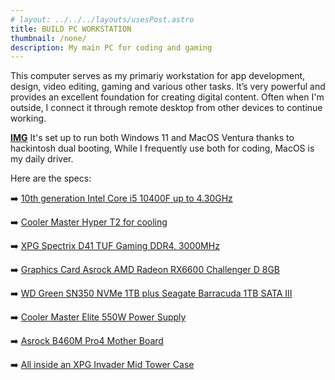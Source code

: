 ```yaml
---
# layout: ../../../layouts/usesPost.astro
title: BUILD PC WORKSTATION
thumbnail: /none/
description: My main PC for coding and gaming
---
```


This computer serves as my primariy workstation for app development, design, video editing, gaming and various other tasks. It’s very powerful and provides an excellent foundation for creating digital content. Often when I'm outside, I connect it through remote desktop from other devices to continue working.

[**IMG**]()
It's set up to run both Windows 11 and MacOS Ventura thanks to hackintosh dual booting, While I frequently use both for coding, MacOS is my daily driver.

Here are the specs:

➡️ <span class="text-cyaned-500 bg-green-300 rounded-lg dark:bg-cyaned-900 dark:text-green-300 p-1"> [10th generation Intel Core i5 10400F up to 4.30GHz](https://www.amazon.com.mx/Procesador-Intel-I5-10400F-Frecuencia-Compatibles/dp/B0883PYCB4/ref=sr_1_1?__mk_es_MX=ÅMÅŽÕÑ&crid=3A5VN4D6BIK1F&keywords=i5+10400f&qid=1692648739&sprefix=i5+10400f%2Caps%2C143&sr=8-1) </span>

➡️ <span class="text-cyaned-500 bg-green-300 rounded-lg dark:bg-cyaned-900 dark:text-green-300 p-1"> [Cooler Master Hyper T2 for cooling](https://www.cyberpuerta.mx/Computo-Hardware/Componentes/Enfriamiento-y-Ventilacion/Disipadores-para-CPU/Disipador-CPU-Cooler-Master-Hyper-T2-92mm-800-2800RPM.html)</span>

➡️ <span class="text-cyaned-500 bg-green-300 rounded-lg dark:bg-cyaned-900 dark:text-green-300 p-1"> [XPG Spectrix D41 TUF Gaming DDR4, 3000MHz](https://www.amazon.com/SPECTRIX-3200MHz-Tungsten-Memory-Module/dp/B096K2RMQJ/ref=sr_1_2?crid=1WOOMAV8FYDQS&keywords=XPG+Spectrix+D41+TUF&qid=1692648946&sprefix=xpg+spectrix+d41+tuf%2Caps%2C152&sr=8-2)</span>

➡️ <span class="text-cyaned-500 bg-green-300 rounded-lg dark:bg-cyaned-900 dark:text-green-300 p-1">  [Graphics Card Asrock AMD Radeon RX6600 Challenger D 8GB](https://www.asrock.com/Graphics-Card/AMD/Radeon%20RX%206600%20Challenger%20D%208GB/index.es.asp)</span>

➡️ <span class="text-cyaned-500 bg-green-300 rounded-lg dark:bg-cyaned-900 dark:text-green-300 p-1">  [WD Green SN350 NVMe 1TB plus Seagate Barracuda 1TB SATA III](https://www.amazon.com/Western-Digital-960GB-Green-Internal/dp/B093QL29RZ/ref=sr_1_1?crid=1YN9683UYSZ4Z&keywords=WD+Green+SN350+NVMe&qid=1692649044&sprefix=wd+green+sn350+nvme%2Caps%2C136&sr=8-1)</span>

➡️ <span class="text-cyaned-500 bg-green-300 rounded-lg dark:bg-cyaned-900 dark:text-green-300 p-1">  [Cooler Master Elite 550W Power Supply](https://www.amazon.com/Cooler-Master-Hydro-Dynamic-Bearing-Silent-MPE-5501-ACAAW-US/dp/B083LH5QCN/ref=sr_1_6?keywords=Cooler+Master+Elite+550W+Power+Supply&qid=1692649059&sr=8-6)</span>

➡️ <span class="text-cyaned-500 bg-green-300 rounded-lg dark:bg-cyaned-900 dark:text-green-300 p-1">  [Asrock B460M Pro4 Mother Board](https://www.amazon.com/ASRock-B550-PRO4-Processors-Motherboard/dp/B089W2ZTHF/ref=sr_1_1?keywords=asrock+b460m+pro4+motherboard&qid=1692649080&sr=8-1)</span>

➡️ <span class="text-cyaned-500 bg-green-300 rounded-lg dark:bg-cyaned-900 dark:text-green-300 p-1">  [All inside an XPG Invader Mid Tower Case](https://www.xpg.com/es/xpg/638)</span>